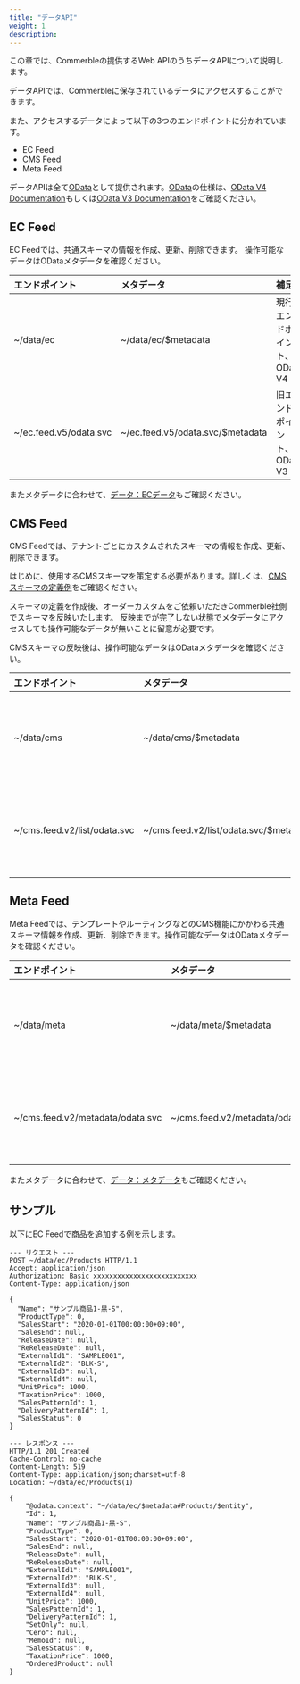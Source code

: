 ```yaml
---
title: "データAPI"
weight: 1
description: 
---
```


この章では、Commerbleの提供するWeb APIのうちデータAPIについて説明します。

データAPIでは、Commerbleに保存されているデータにアクセスすることができます。

また、アクセスするデータによって以下の3つのエンドポイントに分かれています。

- EC Feed
- CMS Feed
- Meta Feed

データAPIは全て[OData]として提供されます。[OData]の仕様は、[OData V4 Documentation]もしくは[OData V3 Documentation]をご確認ください。

## EC Feed

EC Feedでは、共通スキーマの情報を作成、更新、削除できます。 操作可能なデータはODataメタデータを確認ください。

|     エンドポイント     |            メタデータ            |             補足             |
| :--------------------- | :------------------------------- | :--------------------------- |
| ~/data/ec              | ~/data/ec/$metadata              | 現行エンドポイント、OData V4 |
| ~/ec.feed.v5/odata.svc | ~/ec.feed.v5/odata.svc/$metadata | 旧エンドポイント、OData V3   |

またメタデータに合わせて、[データ：ECデータ]もご確認ください。

## CMS Feed

CMS Feedでは、テナントごとにカスタムされたスキーマの情報を作成、更新、削除できます。

はじめに、使用するCMSスキーマを策定する必要があります。詳しくは、[CMSスキーマの定義例]をご確認ください。

スキーマの定義を作成後、オーダーカスタムをご依頼いただきCommerble社側でスキーマを反映いたします。
反映までが完了しない状態でメタデータにアクセスしても操作可能なデータが無いことに留意が必要です。

CMSスキーマの反映後は、操作可能なデータはODataメタデータを確認ください。

|        エンドポイント        |               メタデータ               |             補足             |
| :--------------------------- | :------------------------------------- | :--------------------------- |
| ~/data/cms                   | ~/data/cms/$metadata                   | 現行エンドポイント、OData V4 |
| ~/cms.feed.v2/list/odata.svc | ~/cms.feed.v2/list/odata.svc/$metadata | 旧エンドポイント、OData V3   |

## Meta Feed

Meta Feedでは、テンプレートやルーティングなどのCMS機能にかかわる共通スキーマ情報を作成、更新、削除できます。操作可能なデータはODataメタデータを確認ください。

|          エンドポイント          |                 メタデータ                 |             補足             |
| :------------------------------- | :----------------------------------------- | :--------------------------- |
| ~/data/meta                      | ~/data/meta/$metadata                      | 現行エンドポイント、OData V4 |
| ~/cms.feed.v2/metadata/odata.svc | ~/cms.feed.v2/metadata/odata.svc/$metadata | 旧エンドポイント、OData V3   |

またメタデータに合わせて、[データ：メタデータ]もご確認ください。

## サンプル

以下にEC Feedで商品を追加する例を示します。

```
--- リクエスト ---
POST ~/data/ec/Products HTTP/1.1
Accept: application/json
Authorization: Basic xxxxxxxxxxxxxxxxxxxxxxxxxx
Content-Type: application/json

{
  "Name": "サンプル商品1-黒-S",
  "ProductType": 0,
  "SalesStart": "2020-01-01T00:00:00+09:00",
  "SalesEnd": null,
  "ReleaseDate": null,
  "ReReleaseDate": null,
  "ExternalId1": "SAMPLE001",
  "ExternalId2": "BLK-S",
  "ExternalId3": null,
  "ExternalId4": null,
  "UnitPrice": 1000,
  "TaxationPrice": 1000,
  "SalesPatternId": 1,
  "DeliveryPatternId": 1,
  "SalesStatus": 0
}

--- レスポンス ---
HTTP/1.1 201 Created
Cache-Control: no-cache
Content-Length: 519
Content-Type: application/json;charset=utf-8
Location: ~/data/ec/Products(1)

{
    "@odata.context": "~/data/ec/$metadata#Products/$entity",
    "Id": 1,
    "Name": "サンプル商品1-黒-S",
    "ProductType": 0,
    "SalesStart": "2020-01-01T00:00:00+09:00",
    "SalesEnd": null,
    "ReleaseDate": null,
    "ReReleaseDate": null,
    "ExternalId1": "SAMPLE001",
    "ExternalId2": "BLK-S",
    "ExternalId3": null,
    "ExternalId4": null,
    "UnitPrice": 1000,
    "SalesPatternId": 1,
    "DeliveryPatternId": 1,
    "SetOnly": null,
    "Cero": null,
    "MemoId": null,
    "SalesStatus": 0,
    "TaxationPrice": 1000,
    "OrderedProduct": null
}
```

[OData]: https://www.odata.org/ "OData"
[OData V4 Documentation]: https://www.odata.org/documentation/ "OData V4"
[OData V3 Documentation]: https://www.odata.org/documentation/odata-version-3-0/ "OData V3"
[データ：ECデータ]: ../../data/ec/ "ECデータ"
[CMSスキーマの定義例]: ../../data/cms/#定義例 "CMSデータ"
[データ：メタデータ]: ../../data/meta/ "メタデータ"
